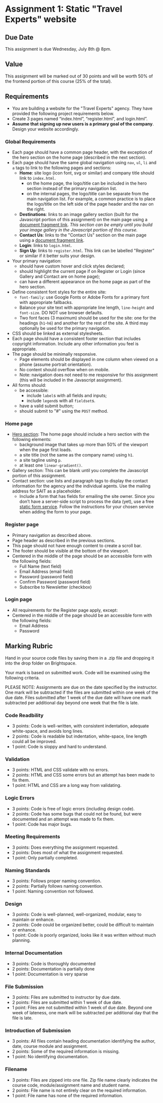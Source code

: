   # Assignment 1: Static "Travel Experts" website
  ## Due Date
  This assignment is due Wednesday, July 8th @ 8pm.

  ## Value
  This assignment will be marked out of 30 points and will be worth 50% of the frontend portion of this course (25% of the total).

  ## Requirements
  - You are building a website for the "Travel Experts" agency. They have provided the following project requirements below.
  - Create 3 pages named “index.html”, “register.html”, and login.html”.
  - **Assume that signing up new users is a primary goal of the company**. Design your website accordingly.

  ### Global Requirements
  - Each page should have a common page header, with the exception of the hero section on the home page (described in the next section).
  - Each page should have the same global navigation using `nav`, `ul`, `li` and `a` tags to link to the following pages and sections:
    - **Home**: site logo (icon font, svg or similar) and company title should link to `index.html`. 
      - on the home page, the logo/title can be included in the hero section instead of the primary navigation list.
      - on the internal pages, the logo/title can be separate from the main navigation list. For example, a common practice is to place the logo/title on the left side of the page header and the nav on the right.
    - **Destinations**: links to an image gallery section (built for the Javascript portion of this assignment) on the main page using a [document fragment link](https://developer.mozilla.org/en-US/docs/Learn/HTML/Introduction_to_HTML/Creating_hyperlinks#Document_fragments). *This section can be empty until you build your image gallery in the Javascript portion of this course.*
    - **Contact Us**: links to the "Contact Us" section on the main page using a [document fragment link](https://developer.mozilla.org/en-US/docs/Learn/HTML/Introduction_to_HTML/Creating_hyperlinks#Document_fragments).
    - **Login**: links to `login.html`.
    - **Sign Up**: links to `register.html`. This link can be labelled "Register" or similar if it better suits your design. 
  - Your primary navigation:
    - should have custom hover and click styles declared;
    - should highlight the current page if on Register or Login (since Gallery and Contact are on home page);
    - can have a different appearance on the home page as part of the hero section.
  - Define consistent font styles for the entire site:
    - `font-family`: use Google Fonts or Adobe Fonts for a primary font with appropriate fallbacks.
    - Balance your site text with appropriate line length, `line-height` and `font-size`. DO NOT use browser defaults. 
    - Two font faces (3 maximum) should be used for the site: one for the headings (`h1`-`h6`) and another for the rest of the site. A third may optionally be used for the primary navigation.
  - CSS should be linked as external stylesheets.
  - Each page should have a consistent footer section that includes copyright information. Include any other information you feel is appropriate.
  - The page should be minimally responsive. 
    - Page elements should be displayed in one column when viewed on a phone (assume portrait orientation).
    - No content should overflow when on mobile.
    - Note: navigation does not need to me responsive for this assignment (this will be included in the Javascript assignment).
  - All forms should:
    - be accessible:
      - include `label`s with all fields and inputs;
      - include `legend`s with all `fieldset`s.
    - have a valid submit button;
    - should submit to "#" using the `POST` method.

  ### Home page
  - [Hero section](https://envato.com/blog/exploring-hero-image-trend-web-design/): The home page should include a hero section with the following elements:
    - background image that takes up more than 50% of the viewport when the page first loads.
    - a site title (not the same as the company name) using `h1`.
    - a site tagline using `p`.
    - at least one `linear-gradient()`.
  - Gallery section: This can be blank until you complete the Javascript portion of this assignment.
  - Contact section: use lists and paragraph tags to display the contact information for the agency and the individual agents. Use the mailing address for SAIT as a placeholder.
    - Include a form that has fields for emailing the site owner. Since you don’t have a server-side script to process the data (yet), use a free [static form service](https://css-tricks.com/a-comparison-of-static-form-providers/). Follow the instructions for your chosen service when adding the form to your page.

  ### Register page
  - Primary navigation as described above.
  - Page header as described in the previous sections.
  - This page should not have enough content to create a scroll bar.
  - The footer should be visible at the bottom of the viewport.
  - Centered in the middle of the page should be an accessible form with the following fields:
    - Full Name (text field)
    - Email Address (email field)
    - Password (password field)
    - Confirm Password (password field)
    - Subscribe to Newsletter (checkbox)

  ### Login page
  - All requirements for the Register page apply, except:
  - Centered in the middle of the page should be an accessible form with the following fields:
    - Email Address
    - Password

  ## Marking Rubric
  Hand in your source code files by saving them in a .zip file and dropping it into the drop folder on Brightspace.

  Your mark is based on submitted work. Code will be examined using the following criteria.

  PLEASE NOTE: Assignments are due on the date specified by the instructor. One mark will be subtracted if the files are submitted within one week of the due date. Files submitted after 1 week of the due date will have one mark subtracted per additional day beyond one week that the file is late.

  ### Code Readbility
  - 3 points: Code is well-written, with consistent indentation, adequate white-space, and avoids long lines.
  - 2 points: Code is readable but indentation, white-space, line length could all be improved.
  - 1 point: Code is sloppy and hard to understand.

  ### Validation
  - 3 points: HTML and CSS validate with no errors.
  - 2 points: HTML and CSS some errors but an attempt has been made to fix them.
  - 1 point: HTML and CSS are a long way from validating.

  ### Logic Errors
  - 3 points: Code is free of logic errors (including design code).
  - 2 points: Code has some bugs that could not be found, but were documented and an attempt was made to fix them.
  - 1 point: Code has major bugs.

  ### Meeting Requirements
  - 3 points: Does everything the assignment requested.
  - 2 points: Does most of what the assignment requested.
  - 1 point: Only partially completed.

  ### Naming Standards
  - 3 points: Follows proper naming convention.
  - 2 points: Partially follows naming convention.
  - 1 point: Naming convention not followed.

  ### Design
  - 3 points: Code is well-planned, well-organized, modular, easy to maintain or enhance.
  - 2 points: Code could be organized better, could be difficult to maintain or enhance.
  - 1 point: Code is poorly organized, looks like it was written without much planning.

  ### Internal Documentation
  - 3 points: Code is thoroughly documented
  - 2 points: Documentation is partially done
  - 1 point: Documentation is very sparse

  ### File Submission
  - 3 points: Files are submitted to instructor by due date.
  - 2 points: Files are submitted within 1 week of due date.
  - 1 point: Files are not submitted within 1 week of due date. Beyond one week of lateness, one mark will be subtracted per additional day that the file is late.

  ### Introduction of Submission
  - 3 points: All files contain heading documentation identifying the author, date, course module and assignment.
  - 2 points: Some of the required information is missing.
  - 1 point: No identifying documentation.

  ### Filename
  - 3 points: Files are zipped into one file. Zip file name clearly indicates the course code, module/assignment name and student name.
  - 2 points: File name is not entirely clear on the required information.
  - 1 point: File name has none of the required information.